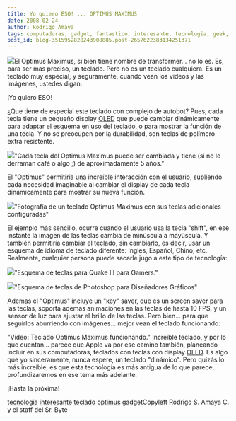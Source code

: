 ```yaml
---
title: Yo quiero ESO! ... OPTIMUS MAXIMUS
date: 2008-02-24
author: Rodrigo Amaya
tags: computadoras, gadget, fantastico, interesante, tecnologia, geek, apple
post_id: blog-3515952828243908885.post-2657622383134251371
---
```


[![](http://bp3.blogger.com/_ayvorITawE4/R8G3A7TZHkI/AAAAAAAAAkk/WPQWqofPD3Y/s200/Transformers+Autobot+Shield.jpg)](http://bp3.blogger.com/_ayvorITawE4/R8G3A7TZHkI/AAAAAAAAAkk/WPQWqofPD3Y/s1600-h/Transformers+Autobot+Shield.jpg)El Optimus Maximus,
      si bien tiene nombre de transformer... no lo es. Es, para ser mas preciso, un teclado. Pero no
      es un teclado cualquiera. Es un teclado muy especial, y seguramente, cuando vean los vídeos y
      las imágenes, ustedes digan:

¡Yo
      quiero ESO!

¿Que tiene de
      especial este teclado con complejo de autobot?
Pues, cada tecla tiene un pequeño
      display [OLED](http://es.wikipedia.org/wiki/OLED) que puede cambiar
      dinámicamente para adaptar el esquema en uso del teclado, o para mostrar la función de una
      tecla. Y no se preocupen por la durabilidad, son teclas de polímero extra resistente.

[![](http://bp1.blogger.com/_ayvorITawE4/R8G11bTZHjI/AAAAAAAAAkc/QEZTXFtU6Cs/s320/optimus-maximus-hands-on-29.jpg)](http://bp1.blogger.com/_ayvorITawE4/R8G11bTZHjI/AAAAAAAAAkc/QEZTXFtU6Cs/s1600-h/optimus-maximus-hands-on-29.jpg)"Cada tecla del Optimus
      Maximus puede ser cambiada y tiene (si no le derraman café o algo ;) de aproximadamente 5
      años."

El "Optimus" permitiría una increíble
      interacción con el usuario, supliendo cada necesidad imaginable al cambiar el display de cada
      tecla dinámicamente para mostrar su nueva función.

[![](http://bp1.blogger.com/_ayvorITawE4/R8GzpbTZHiI/AAAAAAAAAkU/TBN-ROodplM/s320/optimus-maximus-hands-on-top.jpg)](http://bp1.blogger.com/_ayvorITawE4/R8GzpbTZHiI/AAAAAAAAAkU/TBN-ROodplM/s1600-h/optimus-maximus-hands-on-top.jpg)"Fotografía de un teclado
      Optimus Maximus con sus teclas adicionales
      configuradas"

El ejemplo más sencillo, ocurre
      cuando el usuario usa la tecla "shift", en ese instante la imagen de las teclas cambia de
      minúscula a mayúscula. Y también permitiría cambiar el teclado, sin cambiarlo, es decir, usar
      un esquema de idioma de teclado diferente: Ingles, Español, Chino, etc.
Realmente,
      cualquier persona puede sacarle jugo a este tipo de tecnología:

[![](http://bp1.blogger.com/_ayvorITawE4/R8GzibTZHhI/AAAAAAAAAkM/WQ0Hi7IEzMs/s320/Optimus_Keyboard_Quake_III_layout.jpg)](http://bp1.blogger.com/_ayvorITawE4/R8GzibTZHhI/AAAAAAAAAkM/WQ0Hi7IEzMs/s1600-h/Optimus_Keyboard_Quake_III_layout.jpg)"Esquema de teclas para
      Quake III para Gamers."

[![](http://bp1.blogger.com/_ayvorITawE4/R8GzdbTZHgI/AAAAAAAAAkE/fRZr1JFcQ7A/s320/Optimus_Keyboard_Photoshop_layout.jpg)](http://bp1.blogger.com/_ayvorITawE4/R8GzdbTZHgI/AAAAAAAAAkE/fRZr1JFcQ7A/s1600-h/Optimus_Keyboard_Photoshop_layout.jpg)"Esquema de teclas de
      Photoshop para Diseñadores Gráficos"

Ademas el "Optimus" incluye un "key" saver, que es un screen saver para las teclas,
      soporta ademas animaciones en las teclas de hasta 10 FPS, y un sensor de luz para ajustar el
      brillo de las teclas. Pero bien... para que seguirlos aburriendo con imágenes... mejor vean el
      teclado funcionando:

"Video: Teclado Optimus
      Maximus funcionando."
Increíble teclado, y
      por lo que cuentan... parece que Apple va por ese camino también, planeando incluir en sus
      computadoras, teclados con teclas con display [OLED](http://es.wikipedia.org/wiki/OLED). Es algo que yo sinceramente, nunca
      espere, un teclado "dinámico".
Pero quizás lo más increíble, es que esta tecnología
      es más antigua de lo que parece, profundizaremos en ese tema más adelante.

¡Hasta la próxima!

[tecnologia](http://www.blogalaxia.com/tags/tecnologia) [interesante](http://www.blogalaxia.com/tags/interesante) [teclado](http://www.blogalaxia.com/tags/teclado) [optimus](http://www.blogalaxia.com/tags/optimus) [gadget](http://www.blogalaxia.com/tags/gadget)Copyleft Rodrigo S. Amaya C. y el staff del Sr.
      Byte